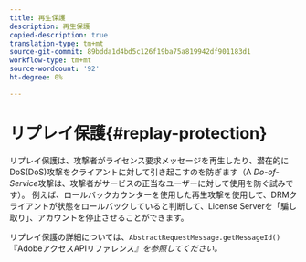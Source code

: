 ```yaml
---
title: 再生保護
description: 再生保護
copied-description: true
translation-type: tm+mt
source-git-commit: 89bdda1d4bd5c126f19ba75a819942df901183d1
workflow-type: tm+mt
source-wordcount: '92'
ht-degree: 0%

---
```



# リプレイ保護{#replay-protection}

リプレイ保護は、攻撃者がライセンス要求メッセージを再生したり、潜在的にDoS(DoS)攻撃をクライアントに対して引き起こすのを防ぎます（A *Do-of-Service*&#x200B;攻撃は、攻撃者がサービスの正当なユーザーに対して使用を防ぐ試みです）。 例えば、ロールバックカウンターを使用した再生攻撃を使用して、DRMクライアントが状態をロールバックしていると判断して、License Serverを「騙し取り」、アカウントを停止させることができます。

リプレイ保護の詳細については、`AbstractRequestMessage.getMessageId()`『AdobeアクセスAPIリファレンス&#x200B;*』を参照してください。*
